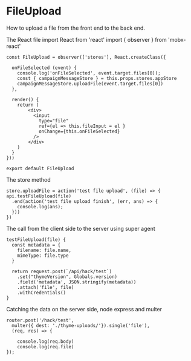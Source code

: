 # FileUpload

How to upload a file from the front end to the back end. 

The React file
    import React from 'react'
    import { observer } from 'mobx-react'
    
    const FileUpload = observer(['stores'], React.createClass({
    
      onFileSelected (event) {
        console.log('onFileSelected', event.target.files[0]);
        const { campaignMessageStore } = this.props.stores.appStore
        campaignMessageStore.uploadFile(event.target.files[0])
      },
    
      render() {
        return (
            <div>
              <input
                type="file"
                ref={el => this.fileInput = el }
                onChange={this.onFileSelected}
              />
            </div>
        )
      }
    }))
    
    export default FileUpload
    

The store method

    store.uploadFile = action('test file upload', (file) => {
    api.testFileUpload(file)
      .end(action('test file upload finish', (err, ans) => {
        console.log(ans);
      }))
    })

The call from the client side to the server using super agent

    testFileUpload(file) {
      const metadata = {
        filename: file.name,
        mimeType: file.type
      }
    
      return request.post(`/api/hack/test`)
        .set("thymeVersion", Globals.version)
        .field('metadata', JSON.stringify(metadata))
        .attach('file', file)
        .withCredentials()
    }
    
Catching the data on the server side, node express and multer
    
    router.post('/hack/test',
      multer({ dest: './thyme-uploads/'}).single('file'),
      (req, res) => {

        console.log(req.body)
        console.log(req.file)
    });
    
    